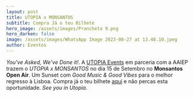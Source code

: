 ```yaml
---
layout: post
title: UTOPIA x MONSANTOS
subtitle: Compra Já o teu Bilhete
hero_image: /assets/images/Prancheta 9.png
hero_darken: false
image: /assets/images/WhatsApp Image 2023-08-27 at 13.48.10.jpeg
author: Eventos 
---
```


*You've Asked, We've Done it!*. A [UTOPIA Events](https://www.instagram.com/utopiaevents.lx/) em parceria com a AAIEP trazem o *UTOPIA x MONSANTOS* no dia 15 de Setembro no **Monsantos Open Air**. Um Sunset com *Good Music & Good Vibes* para o melhor regresso à Lisboa. Compra já o teu bilhete [aqui](https://xceed.me/pt/world/events/all/all-events/channel--aaiep) e não percas esta oportunidade. *See you in Utopia*. 

